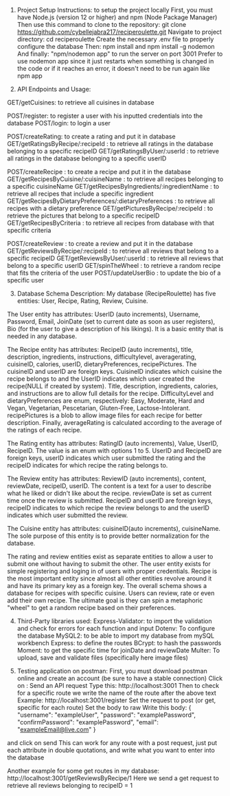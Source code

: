 1. Project Setup Instructions: to setup the project locally
First, you must have Node.js (version 12 or higher) and npm (Node Package Manager)
Then use this command to clone to the repository: git clone <https://github.com/cybellejabra217/reciperoulette.git>
Navigate to project directory: cd reciperoulette
Create the necessary .env file to properly configure the database
Then: npm install and npm install -g nodemon
And finally: "npm/nodemon app" to run the server on port 3001
Prefer to use nodemon app since it just restarts when something is changed in the code or if it reaches an error, it doesn't need to be run again like npm app

2. API Endpoints and Usage: 

 GET/getCuisines: to retrieve all cuisines in database

 POST/register: to register a user with his inputted credentials into the database
 POST/login: to login a user

 POST/createRating: to create a rating and put it in database
 GET/getRatingsByRecipe/:recipeId : to retrieve all ratings in the database belonging to a specific recipeID
 GET/getRatingsByUser/:userId  : to retrieve all ratings in the database belonging to a specific userID

 POST/createRecipe : to create a recipe and put it in the database
 GET/getRecipesByCuisine/:cuisineName : to retrieve all recipes belonging to a specific cuisineName
 GET/getRecipesByIngredients/:ingredientName : to retrieve all recipes that include a specific ingredient
 GET/getRecipesByDietaryPreferences/:dietaryPreferences : to retrieve all recipes with a dietary preference
 GET/getPicturesByRecipe/:recipeId : to retrieve the pictures that belong to a specific recipeID
 GET/getRecipesByCriteria : to retrieve all recipes from database with that specific criteria

 POST/createReview : to create a review and put it in the database
 GET/getReviewsByRecipe/:recipeId : to retrieve all reviews that belong to a specific recipeID
 GET/getReviewsByUser/:userId  : to retrieve all reviews that belong to a specific userID
 GET/spinTheWheel : to retrieve a random recipe that fits the criteria of the user
 POST/updateUserBio : to update the bio of a specific user


3. Database Schema Description:
My database (RecipeRoulette) has five entities: User, Recipe, Rating, Review, Cuisine.

The User entity has attributes: UserID (auto increments), Username, Password, Email, JoinDate (set to current date as soon as user registers), Bio (for the user to give a description of his likings). It is a basic entity that is needed in any database.

The Recipe entity has attributes: RecipeID (auto increments), title, description, ingredients, instructions, difficultylevel, averagerating, cuisineID, calories, userID, dietaryPreferences, recipePictures.
The cuisineID and userID are foreign keys. CuisineID indicates which cuisine the recipe belongs to and the UserID indicates which user created the recipe(NULL if created by system). Title, description, ingredients, calories, and instructions are to allow full details for the recipe. DifficultyLevel and dietaryPreferences are enum, respectively: Easy, Moderate, Hard and Vegan, Vegetarian, Pescetarian, Gluten-Free, Lactose-Intolerant. recipePictures is a blob to allow image files for each recipe for better description. Finally, averageRating is calculated according to the average of the ratings of each recipe.

The Rating entity has attributes: RatingID (auto increments), Value, UserID, RecipeID. The value is an enum with options 1 to 5. UserID and RecipeID are foreign keys, userID indicates which user submitted the rating and the recipeID indicates for which recipe the rating belongs to.

The Review entity has attributes: ReviewID (auto increments), content, reviewDate, recipeID, userID. The content is a text for a user to describe what he liked or didn't like about the recipe. reviewDate is set as current time once the review is submitted. RecipeID and userID are foreign keys, recipeID indicates to which recipe the review belongs to and the userID indicates which user submitted the review.

The Cuisine entity has attributes: cuisineID(auto increments), cuisineName. The sole purpose of this entity is to provide better normalization for the database.

The rating and review entities exist as separate entities to allow a user to submit one without having to submit the other. The user entity exists for simple registering and loging in of users with proper credentials. Recipe is the most important entity since almost all other entities revolve around it and have its primary key as a foreign key. 
The overall schema shows a database for recipes with specific cuisine. Users can review, rate or even add their own recipe. The ultimate goal is they can spin a metaphoric "wheel" to get a random recipe based on their preferences. 

4. Third-Party libraries used: 
Express-Validator: to import the validation and check for errors for each function and input
Dotenv: To configure the database
MySQL2: to be able to import my database from mySQL workbench
Express: to define the routes
BCrypt: to hash the passwords
Moment: to get the specific time for joinDate and reviewDate
Multer: To upload, save and validate files (specifically here image files)

5. Testing application on postman:
First, you must download postman online and create an account (be sure to have a stable connection)
Click on : Send an API request
Type this: http://localhost:3001
Then to check for a specific route we write the name of the route after the above text
Example: http://localhost:3001/register
Set the request to post (or get, specific for each route)
Set the body to raw
Write this body: 
{
    "username": "exampleUser",
    "password": "examplePassword",
    "confirmPassword": "examplePassword",
    "email": "exampleEmail@live.com"
}

and click on send
This can work for any route with a post request, just put each attribute in double quotations, and write what you want to enter into the database

Another example for some get routes in my database:
http://localhost:3001/getReviewsByRecipe/1
Here we send a get request to retrieve all reviews belonging to recipeID = 1



